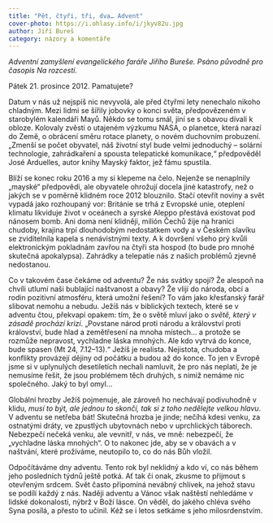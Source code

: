 ```yaml
---
title: "Pět, čtyři, tři, dva… Advent"
cover-photo: https://i.ohlasy.info/i/jkyv82u.jpg
author: Jiří Bureš
category: názory a komentáře
---
```


*Adventní zamyšlení evangelického faráře Jiřího Bureše. Psáno původně pro časopis Na rozcestí.*

Pátek 21. prosince 2012. Pamatujete?

Datum v nás už nejspíš nic nevyvolá, ale před čtyřmi lety nenechalo nikoho chladným. Mezi lidmi se šířily jobovky o konci světa, předpovězeném v starobylém kalendáři Mayů. Někdo se tomu smál, jiní se s obavou dívali k obloze. Kolovaly zvěsti o utajeném výzkumu NASA, o planetce, která narazí do Země, o obrácení směru rotace planety, o novém duchovním probuzení. „Zmenší se počet obyvatel, náš životní styl bude velmi jednoduchý – solární technologie, zahrádkaření a spousta telepatické komunikace,“ předpověděl José Arduelles, autor knihy Mayský faktor, jež fámu spustila.

Blíží se konec roku 2016 a my si klepeme na čelo. Nejenže se nenaplnily „mayské“ předpovědi, ale obyvatele ohrožují docela jiné katastrofy, než o jakých se v poměrně klidném roce 2012 blouznilo. Stačí otevřít noviny a svět vypadá jako rozhoupaný vor: Británie se trhá z Evropské unie, oteplení klimatu likviduje život v oceánech a syrské Aleppo přestává existovat pod nánosem bomb. Ani doma není klidněji, milión Čechů žije na hranici chudoby, krajina trpí dlouhodobým nedostatkem vody a v Českém slavíku se zviditelnila kapela s nenávistnými texty. A k dovršení všeho prý kvůli elektronickým pokladnám zavřou na čtyři sta hospod (to bude pro mnohé skutečná apokalypsa). Zahrádky a telepatie nás z našich problémů zjevně nedostanou.

Co v takovém čase čekáme od adventu? Že nás svátky spojí? Že alespoň na chvíli utlumí naši bublající naštvanost a obavy? Že vlijí do národa, obcí a rodin pozitivní atmosféru, která umožní řešení? To vám jako křesťanský farář slibovat nemohu a nebudu. Ježíš nás v biblických textech, které se v adventu čtou, překvapí opakem: tím, že o světě mluví jako o *světě, který v zásadě prochází krizí*. „Povstane národ proti národu a království proti království, bude hlad a zemětřesení na mnoha místech… a protože se rozmůže nepravost, vychladne láska mnohých. Ale kdo vytrvá do konce, bude spasen (Mt 24, 7.12–13).“ Ježíš je realista. Nejistota, chudoba a konflikty provázejí dějiny od počátku a budou až do konce. To jen v Evropě jsme si v uplynulých desetiletích nechali namluvit, že pro nás neplatí, že je nemusíme řešit, že jsou problémem těch druhých, s nimiž nemáme nic společného. Jaký to byl omyl…

Globální hrozby Ježíš pojmenuje, ale zároveň ho nechávají podivuhodně v klidu, *musí to být, ale jednou to skončí, tak si z toho nedělejte velkou hlavu*. V adventu se netřeba bát! Skutečná hrozba je jinde; nečíhá kdesi venku, za ostnatými dráty, ve zpustlých ubytovnách nebo v uprchlických táborech. Nebezpečí nečeká venku, ale vevnitř, v nás, ve mně: nebezpečí, že „vychladne láska mnohých“. O to nakonec jde, aby se v obavách a v naštvání, které prožíváme, neutopilo to, co do nás Bůh vložil.

Odpočítáváme dny adventu. Tento rok byl neklidný a kdo ví, co nás během jeho posledních týdnů ještě potká. Ať tak či onak, zkusme to přijmout s otevřeným srdcem. Svět často připomíná nevábný chlívek, na jehož stavu se podílí každý z nás. Naději adventu a Vánoc však naštěstí nehledáme v lidské dokonalosti, nýbrž v Boží lásce. On věděl, do jakého chléva svého Syna posílá, a přesto to učinil. Kéž se i letos setkáme s  jeho milosrdenstvím.
